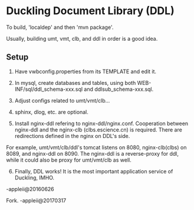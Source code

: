 Duckling Document Library (DDL)
===============================

To build, 'localdep' and then 'mvn package'.

Usually, building umt, vmt, clb, and ddl in order is a good idea.

Setup
-----

1) Have vwbconfig.properties from its TEMPLATE and edit it.

2) In mysql, create databases and tables, using both
WEB-INF/sql/ddl_schema-xxx.sql and ddlsub_schema-xxx.sql.

3) Adjust configs related to umt/vmt/clb...

4) sphinx, dlog, etc. are optional.

5) Install nginx-ddl refering to nginx-ddl/nginx.conf. Cooperation
between nginx-ddl and the nginx-clb (clbs.escience.cn) is
required. There are redirections defined in the nginx on DDL's side.

For example, umt/vmt/clb/ddl's tomcat listens on 8080, nginx-clb(clbs)
on 8089, and nginx-ddl on 8090. The nginx-ddl is a reverse-proxy for
ddl, while it could also be proxy for umt/vmt/clb as well.

6) Finally, DDL works! It is the most important application service of
Duckling, IMHO.

-appleii@20160626


Fork.  -appleii@20170317


